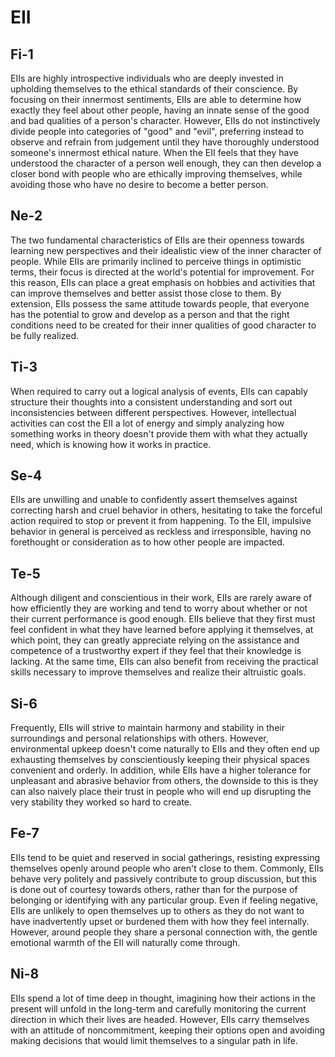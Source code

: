 # EII

## Fi-1

EIIs are highly introspective individuals who are deeply invested in upholding themselves to the ethical standards of their conscience. By focusing on their innermost sentiments, EIIs are able to determine how exactly they feel about other people, having an innate sense of the good and bad qualities of a person's character. However, EIIs do not instinctively divide people into categories of "good" and "evil", preferring instead to observe and refrain from judgement until they have thoroughly understood someone's innermost ethical nature. When the EII feels that they have understood the character of a person well enough, they can then develop a closer bond with people who are ethically improving themselves, while avoiding those who have no desire to become a better person.

## Ne-2

The two fundamental characteristics of EIIs are their openness towards learning new perspectives and their idealistic view of the inner character of people. While EIIs are primarily inclined to perceive things in optimistic terms, their focus is directed at the world's potential for improvement. For this reason, EIIs can place a great emphasis on hobbies and activities that can improve themselves and better assist those close to them. By extension, EIIs possess the same attitude towards people, that everyone has the potential to grow and develop as a person and that the right conditions need to be created for their inner qualities of good character to be fully realized.

## Ti-3

When required to carry out a logical analysis of events, EIIs can capably structure their thoughts into a consistent understanding and sort out inconsistencies between different perspectives. However, intellectual activities can cost the EII a lot of energy and simply analyzing how something works in theory doesn't provide them with what they actually need, which is knowing how it works in practice.

## Se-4

EIIs are unwilling and unable to confidently assert themselves against correcting harsh and cruel behavior in others, hesitating to take the forceful action required to stop or prevent it from happening. To the EII, impulsive behavior in general is perceived as reckless and irresponsible, having no forethought or consideration as to how other people are impacted.

## Te-5

Although diligent and conscientious in their work, EIIs are rarely aware of how efficiently they are working and tend to worry about whether or not their current performance is good enough. EIIs believe that they first must feel confident in what they have learned before applying it themselves, at which point, they can greatly appreciate relying on the assistance and competence of a trustworthy expert if they feel that their knowledge is lacking. At the same time, EIIs can also benefit from receiving the practical skills necessary to improve themselves and realize their altruistic goals.

## Si-6

Frequently, EIIs will strive to maintain harmony and stability in their surroundings and personal relationships with others. However, environmental upkeep doesn't come naturally to EIIs and they often end up exhausting themselves by conscientiously keeping their physical spaces convenient and orderly. In addition, while EIIs have a higher tolerance for unpleasant and abrasive behavior from others, the downside to this is they can also naively place their trust in people who will end up disrupting the very stability they worked so hard to create.

## Fe-7

EIIs tend to be quiet and reserved in social gatherings, resisting expressing themselves openly around people who aren't close to them. Commonly, EIIs behave very politely and passively contribute to group discussion, but this is done out of courtesy towards others, rather than for the purpose of belonging or identifying with any particular group. Even if feeling negative, EIIs are unlikely to open themselves up to others as they do not want to have inadvertently upset or burdened them with how they feel internally. However, around people they share a personal connection with, the gentle emotional warmth of the EII will naturally come through.

## Ni-8

EIIs spend a lot of time deep in thought, imagining how their actions in the present will unfold in the long-term and carefully monitoring the current direction in which their lives are headed. However, EIIs carry themselves with an attitude of noncommitment, keeping their options open and avoiding making decisions that would limit themselves to a singular path in life.

